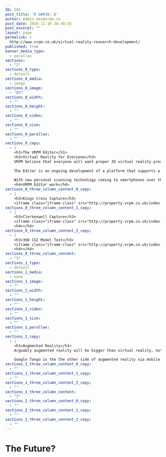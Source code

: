 ```yaml
---
ID: 595
post_title: 'R &#038; D'
author: Admin dev@vrpm.co
post_date: 2016-11-10 20:30:55
post_excerpt: ""
layout: page
permalink: >
  http://www.vrpm.co.uk/virtual-reality-research-development/
published: true
banner_media_type:
  - parallax
sections:
  - "2"
sections_0_type:
  - default
sections_0_media:
  - image
sections_0_image:
  - "83"
sections_0_width:
  - ""
sections_0_height:
  - ""
sections_0_video:
  - ""
sections_0_size:
  - ""
sections_0_parallax:
  - ""
sections_0_copy:
  - |
    <h1>The VRPM Editor</h1>
    <h3>Virtual Reality for Everyone</h3>
    VRPM believe that everyone will want proper 3D virtual reality presentations within the next five years.   The existing enterprise hardware and cloud based platforms are ideal for professionals in the current space and we expect the quality to continue to improve.  Not everyone can afford expensive hardware and processing fees though.
    
    The Editor is an ongoing development of a platform that supports a number of different cameras to produce VR presentations.   Using a combination of scanning and photogrammetry techniques we are able to quickly produce 3D models from 360 spherical images.
    
    With new personal scanning technology coming to smartphones over the next few years and a surge in popularity of social VR will bring a wealth of opportunities.
    <h4>VRPM Editor work</h4>
sections_0_three_column_content_0_copy:
  - |
    <h3>Kings Cross Capture</h3>
    <iframe class="iframe-class" src="http://property.vrpm.co.uk/index.html?room=wicklow/wicklow_000003" width="100%" height="200px" frameborder="0" scrolling="no" allowfullscreen="allowfullscreen"></iframe>
sections_0_three_column_content_1_copy:
  - |
    <h3>Clerkenwell Capture</h3>
    <iframe class="iframe-class" src="http://property.vrpm.co.uk/index.html?room=stjohns_000001/stjohns_000001" width="100%" height="200px" frameborder="0" scrolling="no" allowfullscreen="allowfullscreen"></iframe>
    <h4></h4>
sections_0_three_column_content_2_copy:
  - |
    <h3>360 CGI Model Test</h3>
    <iframe class="iframe-class" src="http://property.vrpm.co.uk/index.html?room=wolf_000001/wolf_000001" width="100%" height="200px" frameborder="0" scrolling="no" allowfullscreen="allowfullscreen"></iframe>
    <h4></h4>
sections_0_three_column_content:
  - "3"
sections_1_type:
  - default
sections_1_media:
  - none
sections_1_image:
  - ""
sections_1_width:
  - ""
sections_1_height:
  - ""
sections_1_video:
  - ""
sections_1_size:
  - ""
sections_1_parallax:
  - ""
sections_1_copy:
  - |
    <h1>Augmented Reality</h1>
    Arguably augmented reality will be bigger than virtual reality, not in all industries but the two technologies offer very different experiences.  Anybody who has been lucky enough to try out the Microsoft Hololens will have come away impressed.  HMDs in one form or another are coming.
    
    Google Tango is the the other side of augmented reality via mobile devices rather than HMD (head mounted display).   Personal hand held scanners with the capability of room scale scanning and measuring.  Early uses for interior design companies are already out there and the ability to place digital objects in real environments is the essence of AR.
sections_1_three_column_content_0_copy:
  - ""
sections_1_three_column_content_1_copy:
  - ""
sections_1_three_column_content_2_copy:
  - ""
sections_1_three_column_content:
  - "3"
sections_2_three_column_content_0_copy:
  - ""
sections_2_three_column_content_1_copy:
  - ""
sections_2_three_column_content_2_copy:
  - ""
---
```

<h1>The Future?</h1>